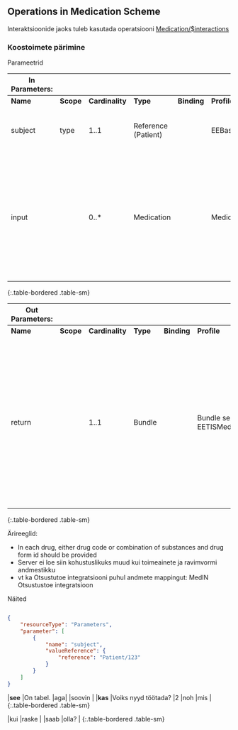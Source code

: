 ## Operations in Medication Scheme

Interaktsioonide jaoks tuleb kasutada operatsiooni [Medication/$interactions](OperationDefinition-medication-interactions.html)





### Koostoimete pärimine

Parameetrid

| **In Parameters:** |   |   |   |   |   |   |  
| ---- | ---- | ---- | ---- | ---- | ---- | ---- | 				
| **Name** | **Scope** | **Cardinality** | **Type** | **Binding** | **Profile** | **Documentation** | 
| subject | type | 1..1 | Reference (Patient) |   | EEBasePatient | Patsiendi MPI viide - kelle ravimiskeemi vastu koostoimete kontrolli tehakse. | 
| input |   | 0..* | Medication |   | Medication | "Kui on lisatud, siis ravimid/toimeained, mille kohta küsitakse koostoimeid patsiendi hetkel kehtiva ravimiskeemiga <br />NB! Server ei loe siin kohustuslikuks muud kui toimeainete ja ravimvormi andmestikku". |  
{:.table-bordered .table-sm}


| **Out Parameters:** |   |   |   |   |   |   |  
| ---- | ---- | ---- | ---- | ---- | ---- | ---- | 				
| **Name** | **Scope** | **Cardinality** | **Type** | **Binding** | **Profile** | **Documentation** | 
| return |   | 1..1 | Bundle |   | Bundle sees on EETISMedicationInteraction | "Operation väljundiks on alati Bundle - kui koostoimeid ei ole, on Bundle tühi.<br /> Toimeainete vahelised koostoimed, iga toimeainete paari vahel leitud koostoime on üks eraldiseisev ClinicalUseDefinition (EETISMedicationInteraction). <br />Tagastatavatel Medication ressurssidel on andmestikus märgitud vastvalt patsiendi ravimiskeemi andmetele - toimeaine + ravimvormi info, <br />täiendavalt võib ka kaasas olla pakendi viide ja nimetus. <br />Ravimiskeemi ridade viited on ClinicalUseDefinition.affected väljas reference'dena". |
{:.table-bordered .table-sm}

Ärireeglid:
 - In each drug, either drug code or combination of substances and drug form id should be provided
 - Server ei loe siin kohustuslikuks muud kui toimeainete ja ravimvormi andmestikku
 - vt ka Otsustutoe integratsiooni puhul andmete mappingut: MedIN Otsustustoe integratsioon

Näited

```json

{
    "resourceType": "Parameters",
    "parameter": [
        {
            "name": "subject",
            "valueReference": {
                "reference": "Patient/123"
            }
        }
    ]
}
```

|**see**  |On tabel. |aga|  |soovin | 
|**kas**  |Voiks nyyd töötada? |2 |noh |mis |
{:.table-bordered .table-sm}


|kui |raske |
|saab |olla? |
{:.table-bordered .table-sm}